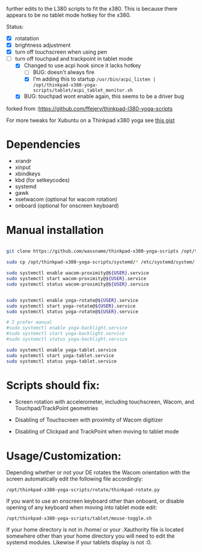 further edits to the L380 scripts to fit the x380. This is because there appears to be no tablet mode hotkey for the x380.

Status:
- [x] rotatation
- [x] brightness adjustment
- [x] turn off touchscreen when using pen
- [ ] turn off touchpad and trackpoint in tablet mode
  - [x] Changed to use acpi hook since it lacks hotkey
    - [ ] BUG: doesn't always fire
    - [x] I'm adding this to startup `/usr/bin/acpi_listen | /opt/thinkpad-x380-yoga-scripts/tablet/acpi_tablet_monitor.sh`
  - [x] BUG: touchpad wont enable again, this seems to be a driver bug

forked from :https://github.com/ffejery/thinkpad-l380-yoga-scripts

For more tweaks for Xubuntu on a Thinkpad x380 yoga see [this gist](https://gist.github.com/wassname/4aec086afe518dfbceaf00577442c432)

# Dependencies
- xrandr
- xinput
- xbindkeys
- kbd (for setkeycodes)
- systemd
- gawk
- xsetwacom (optional for wacom rotation)
- onboard (optional for onscreen keyboard)

# Manual installation

```sh

git clone https://github.com/wassname/thinkpad-x380-yoga-scripts /opt/thinkpad-x380-yoga-scripts

sudo cp /opt/thinkpad-x380-yoga-scripts/systemd/* /etc/systemd/system/

sudo systemctl enable wacom-proximity@${USER}.service
sudo systemctl start wacom-proximity@${USER}.service
sudo systemctl status wacom-proximity@${USER}.service


sudo systemctl enable yoga-rotate@${USER}.service
sudo systemctl start yoga-rotate@${USER}.service
sudo systemctl status yoga-rotate@${USER}.service

# I prefer manual
#sudo systemctl enable yoga-backlight.service
#sudo systemctl start yoga-backlight.service
#sudo systemctl status yoga-backlight.service

sudo systemctl enable yoga-tablet.service
sudo systemctl start yoga-tablet.service
sudo systemctl status yoga-tablet.service
```

# Scripts should fix:

- Screen rotation with accelerometer, including touchscreen, Wacom,
  and Touchpad/TrackPoint geometries

- Disabling of Touchscreen with proximity of Wacom digitizer

- Disabling of Clickpad and TrackPoint when moving to tablet mode

# Usage/Customization:


Depending whether or not your DE rotates the Wacom orientation with
the screen automatically edit the following file accordingly:

    /opt/thinkpad-x380-yoga-scripts/rotate/thinkpad-rotate.py

If you want to use an onscreen keyboard other than onboard, or disable
opening of any keyboard when moving into tablet mode edit:

    /opt/thinkpad-x380-yoga-scripts/tablet/mouse-toggle.sh

If your home directory is not in /home/<username> or your .Xauthority
file is located somewhere other than your home directory you will need
to edit the systemd modules. Likewise if your tablets display is not
:0.

